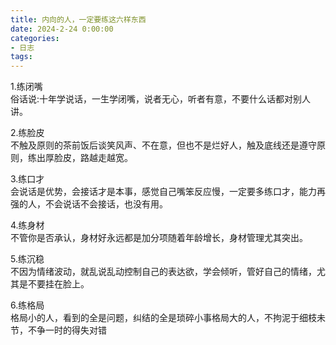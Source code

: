 ```yaml
---
title: 内向的人，一定要练这六样东西
date: 2024-2-24 0:00:00
categories:
- 日志
tags:
---
```


1.练闭嘴  
俗话说:十年学说话，一生学闭嘴，说者无心，听者有意，不要什么话都对别人讲。


2.练脸皮  
不触及原则的茶前饭后谈笑风声、不在意，但也不是烂好人，触及底线还是遵守原则，练出厚脸皮，路越走越宽。


3.练口才  
会说话是优势，会接话才是本事，感觉自己嘴笨反应慢，一定要多练口才，能力再强的人，不会说话不会接话，也没有用。


4.练身材  
不管你是否承认，身材好永远都是加分项随着年龄增长，身材管理尤其突出。


5.练沉稳  
不因为情绪波动，就乱说乱动控制自己的表达欲，学会倾听，管好自己的情绪，尤其是不要挂在脸上。


6.练格局  
格局小的人，看到的全是问题，纠结的全是琐碎小事格局大的人，不拘泥于细枝未节，不争一时的得失对错

